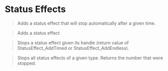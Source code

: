 # Status Effects

> Adds a status effect that will stop automatically after a given time.

> Adds a status effect

> Stops a status effect given its handle (return value of
> StatusEffect_AddTimed or StatusEffect_AddEndless).

> Stops all status effects of a given type. Returns the number that were
> stopped.

